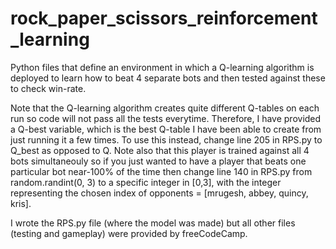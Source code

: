 # rock_paper_scissors_reinforcement_learning
Python files that define an environment in which a Q-learning algorithm is deployed to learn how to beat 4 separate bots and then tested against these to check win-rate. 

Note that the Q-learning algorithm creates quite different Q-tables on each run so code will not pass all the tests everytime. Therefore, I have provided a Q-best variable, which is the best Q-table I have been able to create from just running it a few times. To use this instead, change line 205 in RPS.py to Q_best as opposed to Q. Note also that this player is trained against all 4 bots simultaneouly so if you just wanted to have a player that beats one particular bot near-100% of the time then change line 140 in RPS.py from random.randint(0, 3) to a specific integer in [0,3], with the integer representing the chosen index of opponents = [mrugesh, abbey, quincy, kris].

I wrote the RPS.py file (where the model was made) but all other files (testing and gameplay) were provided by freeCodeCamp.
